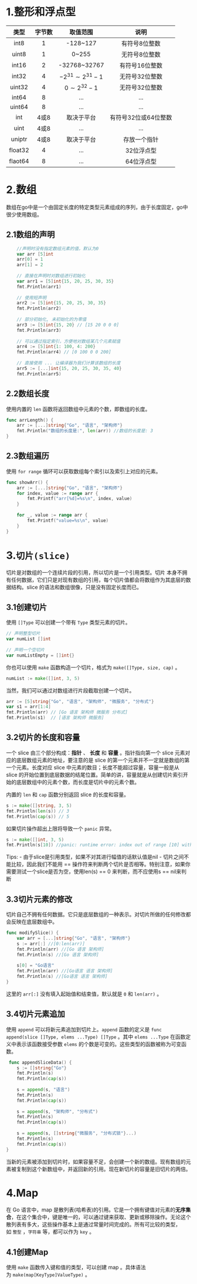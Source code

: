 # 1.整形和浮点型
|类型|字节数|取值范围|说明|
|:--:|:--:|:--:|:--:|
|int8|1|-128~127|有符号8位整数|
|uint8|1|0~255|无符号8位整数|
|int16|2|-32768~32767|有符号16位整数|
|int32|4|$-2^{31}\sim2^{31}-1$|无符号32位整数|
|uint32|4|$0\sim2^{32}-1$|无符号32位整数|
|int64|8|...|...|
|uint64|8|...|...|
|int|4或8|取决于平台|有符号32位或64位整数|
|uint|4或8|...|...|
|uniptr|4或8|取决于平台|存放一个指针|
|float32|4|...|32位浮点型|
|flaot64|8|...|64位浮点型|
# 2.数组
数组在go中是一个由固定长度的特定类型元素组成的序列，由于长度固定，go中很少使用数组。
## 2.1数组的声明
```go
	//声明时没有指定数组元素的值，默认为0
	var arr [5]int
	arr[0] = 1
	arr[1] = 2
	
	// 直接在声明时对数组进行初始化  
	var arr1 = [5]int{15, 20, 25, 30, 35}  
	fmt.Println(arr1)
	
	// 使用短声明  
	arr2 := [5]int{15, 20, 25, 30, 35}  
	fmt.Println(arr2)
	
	// 部分初始化, 未初始化的为零值  
	arr3 := [5]int{15, 20} // [15 20 0 0 0]  
	fmt.Println(arr3)
	
	// 可以通过指定索引，方便地对数组某几个元素赋值  
	arr4 := [5]int{1: 100, 4: 200}  
	fmt.Println(arr4) // [0 100 0 0 200]  
  
	// 直接使用 ... 让编译器为我们计算该数组的长度  
	arr5 := [...]int{15, 20, 25, 30, 35, 40}  
	fmt.Println(arr5)
```
## 2.2数组长度
使用内置的 `len` 函数将返回数组中元素的个数，即数组的长度。
```go
func arrLength() {  
	arr := [...]string{"Go", "语言", "架构师"}  
	fmt.Println("数组的长度是:", len(arr)) //数组的长度是: 3  
}
```
## 2.3数组遍历
使用 `for range` 循环可以获取数组每个索引以及索引上对应的元素。
```go
func showArr() {  
	arr := [...]string{"Go", "语言", "架构师"}  
	for index, value := range arr {  
		fmt.Printf("arr[%d]=%s\n", index, value)  
	}  
  
	for _, value := range arr {  
		fmt.Printf("value=%s\n", value)  
	}  
}
```
# 3.`切片(slice)`
切片是对数组的一个连续片段的引用，所以切片是一个引用类型。切片 本身不拥有任何数据，它们只是对现有数组的引用，每个切片值都会将数组作为其底层的数据结构。slice 的语法和数组很像，只是没有固定长度而已。
## 3.1创建切片
使用 `[]Type` 可以创建一个带有 `Type` 类型元素的切片。
```go
// 声明整型切片  
var numList []int  
  
// 声明一个空切片  
var numListEmpty = []int{}
```
你也可以使用 `make` 函数构造一个切片，格式为 `make([]Type, size, cap)` 。
```go
numList := make([]int, 3, 5)
```
当然，我们可以通过对数组进行片段截取创建一个切片。
```go
arr := [5]string{"Go", "语言", "架构师", "微服务", "分布式"}  
var s1 = arr[1:4]  
fmt.Println(arr) // [Go 语言 架构师 微服务 分布式]  
fmt.Println(s1)  // [语言 架构师 微服务]
```
## 3.2切片的长度和容量
一个 slice 由三个部分构成：**指针** 、 **长度** 和 **容量** 。指针指向第一个 slice 元素对应的底层数组元素的地址，要注意的是 slice 的第一个元素并不一定就是数组的第一个元素。长度对应 slice 中元素的数目；长度不能超过容量，容量一般是从 slice 的开始位置到底层数据的结尾位置。简单的讲，容量就是从创建切片索引开始的底层数组中的元素个数，而长度是切片中的元素个数。

内置的 `len` 和 `cap` 函数分别返回 slice 的长度和容量。
```go
s := make([]string, 3, 5)  
fmt.Println(len(s)) // 3  
fmt.Println(cap(s)) // 5
```
如果切片操作超出上限将导致一个 `panic` 异常。
```go
s := make([]int, 3, 5)  
fmt.Println(s[10]) //panic: runtime error: index out of range [10] with length 3
```
Tips:
	- 由于slice是引用类型，如果不对其进行幅值的话默认值是nil
	- 切片之间不能比较，因此我们不能用 == 操作符来判断两个切片是否相等。特别注意，如果你需要测试一个slice是否为空，使用len(s) == 0 来判断，而不应使用s == nil来判断

## 3.3切片元素的修改
切片自己不拥有任何数据。它只是底层数组的一种表示。对切片所做的任何修改都会反映在底层数组中。
```go
func modifySlice() {  
	var arr = [...]string{"Go", "语言", "架构师"}  
	s := arr[:] //[0:len(arr)]  
	fmt.Println(arr) //[Go 语言 架构师]  
	fmt.Println(s) //[Go 语言 架构师]  
  
	s[0] = "Go语言"  
	fmt.Println(arr) //[Go语言 语言 架构师]  
	fmt.Println(s) //[Go语言 语言 架构师]  
}
```
这里的 `arr[:]` 没有填入起始值和结束值，默认就是 `0` 和 `len(arr)` 。
## 3.4切片元素追加
使用 `append` 可以将新元素追加到切片上。`append` 函数的定义是 `func append(slice []Type, elems ...Type) []Type` 。其中 `elems ...Type` 在函数定义中表示该函数接受参数 `elems` 的个数是可变的。这些类型的函数被称为可变函数。
```go
 func appendSliceData() {  
	s := []string{"Go"}  
	fmt.Println(s)  
	fmt.Println(cap(s))  
  
	s = append(s, "语言")  
	fmt.Println(s)  
	fmt.Println(cap(s))  
  
	s = append(s, "架构师", "分布式")  
	fmt.Println(s)  
	fmt.Println(cap(s))  
  
	s = append(s, []string{"微服务", "分布式锁"}...)  
	fmt.Println(s)  
	fmt.Println(cap(s))  
}
```
当新的元素被添加到切片时，如果容量不足，会创建一个新的数组。现有数组的元素被复制到这个新数组中，并返回新的引用。现在新切片的容量是旧切片的两倍。
# 4.Map
在 Go 语言中，map 是散列表(哈希表)的引用。它是一个拥有键值对元素的**无序集合**，在这个集合中，键是唯一的，可以通过键来获取、更新或移除操作。无论这个散列表有多大，这些操作基本上是通过常量时间完成的。所有可比较的类型，如 `整型` ，`字符串` 等，都可以作为 `key` 。
## 4.1创建Map
使用 `make` 函数传入键和值的类型，可以创建 map 。具体语法为 `make(map[KeyType]ValueType)` 。
```go

```